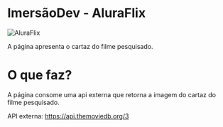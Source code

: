 # ImersãoDev - AluraFlix
![AluraFlix](https://github.com/hiranneri/imersaodev/tree/main/Aula02%20-%20AluraFlix/img/index.png)

A página apresenta o cartaz do filme pesquisado.

# O que faz?

A página consome uma api externa que retorna a imagem do cartaz do filme pesquisado.

API externa: https://api.themoviedb.org/3